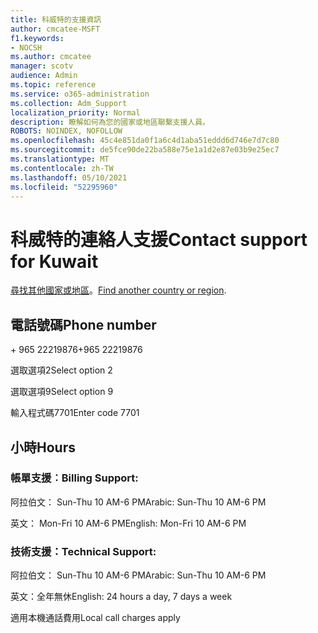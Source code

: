 ```yaml
---
title: 科威特的支援資訊
author: cmcatee-MSFT
f1.keywords:
- NOCSH
ms.author: cmcatee
manager: scotv
audience: Admin
ms.topic: reference
ms.service: o365-administration
ms.collection: Adm_Support
localization_priority: Normal
description: 瞭解如何為您的國家或地區聯繫支援人員。
ROBOTS: NOINDEX, NOFOLLOW
ms.openlocfilehash: 45c4e851da0f1a6c4d1aba51eddd6d746e7d7c80
ms.sourcegitcommit: de5fce90de22ba588e75e1a1d2e87e03b9e25ec7
ms.translationtype: MT
ms.contentlocale: zh-TW
ms.lasthandoff: 05/10/2021
ms.locfileid: "52295960"
---
```

# <a name="contact-support-for-kuwait"></a><span data-ttu-id="8fa96-103">科威特的連絡人支援</span><span class="sxs-lookup"><span data-stu-id="8fa96-103">Contact support for Kuwait</span></span>

<span data-ttu-id="8fa96-104">[尋找其他國家或地區](../../business-video/get-help-support.md)。</span><span class="sxs-lookup"><span data-stu-id="8fa96-104">[Find another country or region](../../business-video/get-help-support.md).</span></span>

## <a name="phone-number"></a><span data-ttu-id="8fa96-105">電話號碼</span><span class="sxs-lookup"><span data-stu-id="8fa96-105">Phone number</span></span>
<span data-ttu-id="8fa96-106">+ 965 22219876</span><span class="sxs-lookup"><span data-stu-id="8fa96-106">+965 22219876</span></span>

<span data-ttu-id="8fa96-107">選取選項2</span><span class="sxs-lookup"><span data-stu-id="8fa96-107">Select option 2</span></span>

<span data-ttu-id="8fa96-108">選取選項9</span><span class="sxs-lookup"><span data-stu-id="8fa96-108">Select option 9</span></span>

<span data-ttu-id="8fa96-109">輸入程式碼7701</span><span class="sxs-lookup"><span data-stu-id="8fa96-109">Enter code 7701</span></span>

## <a name="hours"></a><span data-ttu-id="8fa96-110">小時</span><span class="sxs-lookup"><span data-stu-id="8fa96-110">Hours</span></span>
### <a name="billing-support"></a><span data-ttu-id="8fa96-111">帳單支援︰</span><span class="sxs-lookup"><span data-stu-id="8fa96-111">Billing Support:</span></span>

<span data-ttu-id="8fa96-112">阿拉伯文： Sun-Thu 10 AM-6 PM</span><span class="sxs-lookup"><span data-stu-id="8fa96-112">Arabic: Sun-Thu 10 AM-6 PM</span></span>

<span data-ttu-id="8fa96-113">英文： Mon-Fri 10 AM-6 PM</span><span class="sxs-lookup"><span data-stu-id="8fa96-113">English: Mon-Fri 10 AM-6 PM</span></span>

### <a name="technical-support"></a><span data-ttu-id="8fa96-114">技術支援：</span><span class="sxs-lookup"><span data-stu-id="8fa96-114">Technical Support:</span></span>

<span data-ttu-id="8fa96-115">阿拉伯文： Sun-Thu 10 AM-6 PM</span><span class="sxs-lookup"><span data-stu-id="8fa96-115">Arabic: Sun-Thu 10 AM-6 PM</span></span>

<span data-ttu-id="8fa96-116">英文：全年無休</span><span class="sxs-lookup"><span data-stu-id="8fa96-116">English: 24 hours a day, 7 days a week</span></span>

<span data-ttu-id="8fa96-117">適用本機通話費用</span><span class="sxs-lookup"><span data-stu-id="8fa96-117">Local call charges apply</span></span>
